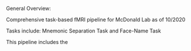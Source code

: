 General Overview:

Comprehensive task-based fMRI pipeline for McDonald Lab as of 10/2020

Tasks include: Mnemonic Separation Task and Face-Name Task

This pipeline includes the 
